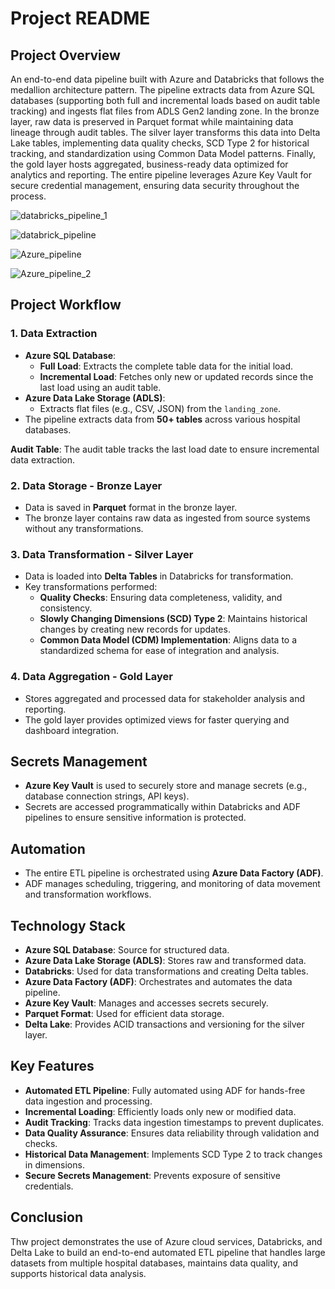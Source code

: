 # Project README

## Project Overview  
An end-to-end data pipeline built with Azure and Databricks that follows the medallion architecture pattern. The pipeline extracts data from Azure SQL databases (supporting both full and incremental loads based on audit table tracking) and ingests flat files from ADLS Gen2 landing zone. In the bronze layer, raw data is preserved in Parquet format while maintaining data lineage through audit tables. The silver layer transforms this data into Delta Lake tables, implementing data quality checks, SCD Type 2 for historical tracking, and standardization using Common Data Model patterns. Finally, the gold layer hosts aggregated, business-ready data optimized for analytics and reporting. The entire pipeline leverages Azure Key Vault for secure credential management, ensuring data security throughout the process.


![databricks_pipeline_1](https://github.com/user-attachments/assets/f7c32169-751a-4eaf-a799-c3d2111f6a7b)


![databrick_pipeline](https://github.com/user-attachments/assets/b37cbf93-1e0d-4b18-ac8f-0654f5aba81f)


![Azure_pipeline](https://github.com/user-attachments/assets/0425fdc5-b89c-4085-9176-6058d1f0b161)


![Azure_pipeline_2](https://github.com/user-attachments/assets/2e677e0e-4a83-4174-8bda-c6ddf9d82d45)


## Project Workflow  

### 1. **Data Extraction**  
- **Azure SQL Database**:  
  - **Full Load**: Extracts the complete table data for the initial load.  
  - **Incremental Load**: Fetches only new or updated records since the last load using an audit table.  
- **Azure Data Lake Storage (ADLS)**:  
  - Extracts flat files (e.g., CSV, JSON) from the `landing_zone`.  
- The pipeline extracts data from **50+ tables** across various hospital databases.  

**Audit Table**: The audit table tracks the last load date to ensure incremental data extraction.

### 2. **Data Storage - Bronze Layer**  
- Data is saved in **Parquet** format in the bronze layer.  
- The bronze layer contains raw data as ingested from source systems without any transformations.  

### 3. **Data Transformation - Silver Layer**  
- Data is loaded into **Delta Tables** in Databricks for transformation.  
- Key transformations performed:  
  - **Quality Checks**: Ensuring data completeness, validity, and consistency.  
  - **Slowly Changing Dimensions (SCD) Type 2**: Maintains historical changes by creating new records for updates.  
  - **Common Data Model (CDM) Implementation**: Aligns data to a standardized schema for ease of integration and analysis.  

### 4. **Data Aggregation - Gold Layer**  
- Stores aggregated and processed data for stakeholder analysis and reporting.  
- The gold layer provides optimized views for faster querying and dashboard integration.  

## Secrets Management  
- **Azure Key Vault** is used to securely store and manage secrets (e.g., database connection strings, API keys).  
- Secrets are accessed programmatically within Databricks and ADF pipelines to ensure sensitive information is protected.  

## Automation  
- The entire ETL pipeline is orchestrated using **Azure Data Factory (ADF)**.  
- ADF manages scheduling, triggering, and monitoring of data movement and transformation workflows.  

## Technology Stack  
- **Azure SQL Database**: Source for structured data.  
- **Azure Data Lake Storage (ADLS)**: Stores raw and transformed data.  
- **Databricks**: Used for data transformations and creating Delta tables.  
- **Azure Data Factory (ADF)**: Orchestrates and automates the data pipeline.  
- **Azure Key Vault**: Manages and accesses secrets securely.  
- **Parquet Format**: Used for efficient data storage.  
- **Delta Lake**: Provides ACID transactions and versioning for the silver layer.  

## Key Features  
- **Automated ETL Pipeline**: Fully automated using ADF for hands-free data ingestion and processing.  
- **Incremental Loading**: Efficiently loads only new or modified data.  
- **Audit Tracking**: Tracks data ingestion timestamps to prevent duplicates.  
- **Data Quality Assurance**: Ensures data reliability through validation and checks.  
- **Historical Data Management**: Implements SCD Type 2 to track changes in dimensions.  
- **Secure Secrets Management**: Prevents exposure of sensitive credentials.  

## Conclusion  
Thw project demonstrates the use of Azure cloud services, Databricks, and Delta Lake to build an end-to-end automated ETL pipeline that handles large datasets from multiple hospital databases, maintains data quality, and supports historical data analysis.
